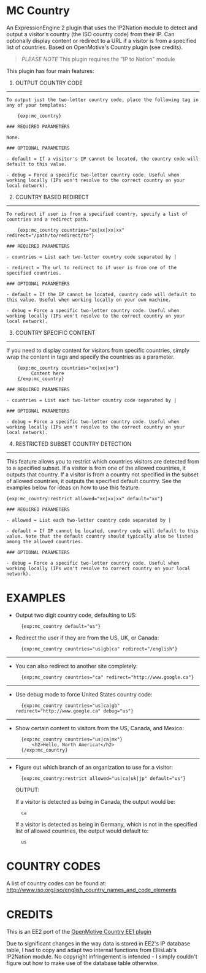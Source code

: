 MC Country
==========

An ExpressionEngine 2 plugin that uses the IP2Nation module to detect and output a visitor's country (the ISO country code) from their IP. Can optionally display content or redirect to a URL if a visitor is from a specified list of countries. Based on OpenMotive's Country plugin (see credits).


> *PLEASE NOTE*
> This plugin requires the "IP to Nation" module


This plugin has four main features:

1. OUTPUT COUNTRY CODE
----------------------

	To output just the two-letter country code, place the following tag in any of your templates:

		{exp:mc_country}

	### REQUIRED PARAMETERS

	None.

	### OPTIONAL PARAMETERS

	- default = If a visitor's IP cannot be located, the country code will default to this value.

	- debug = Force a specific two-letter country code. Useful when working locally (IPs won't resolve to the correct country on your local network).

2. COUNTRY BASED REDIRECT
-------------------------

	To redirect if user is from a specified country, specify a list of countries and a redirect path.

		{exp:mc_country countries="xx|xx|xx|xx" redirect="/path/to/redirect/to"}

	### REQUIRED PARAMETERS

	- countries = List each two-letter country code separated by |

	- redirect = The url to redirect to if user is from one of the specified countries.

	### OPTIONAL PARAMETERS

	- default = If the IP cannot be located, country code will default to this value. Useful when working locally on your own machine.

	- debug = Force a specific two-letter country code. Useful when working locally (IPs won't resolve to the correct country on your local network).


3. COUNTRY SPECIFIC CONTENT
---------------------------

If you need to display content for visitors from specific countries, simply wrap the content in tags and specify the countries as a parameter.

    	{exp:mc_country countries="xx|xx|xx"}
    	     Content here
    	{/exp:mc_country}

	### REQUIRED PARAMETERS

	- countries = List each two-letter country code separated by |

	### OPTIONAL PARAMETERS

	- debug = Force a specific two-letter country code. Useful when working locally (IPs won't resolve to the correct country on your local network).


4. RESTRICTED SUBSET COUNTRY DETECTION
--------------------------------------

This feature allows you to restrict which countries visitors are detected from to a specified subset. If a visitor is from one of the allowed countries, it outputs that country. If a visitor is from a country not specified in the subset of allowed countries, it outputs the specified default country. See the examples below for ideas on how to use this feature.

    {exp:mc_country:restrict allowed="xx|xx|xx" default="xx"}

	### REQUIRED PARAMETERS

	- allowed = List each two-letter country code separated by |

	- default = If IP cannot be located, country code will default to this value. Note that the default country should typically also be listed among the allowed countries.

	### OPTIONAL PARAMETERS

	- debug = Force a specific two-letter country code. Useful when working locally (IPs won't resolve to correct country on your local network).


EXAMPLES
==================================================


- Output two digit country code, defaulting to US:

		{exp:mc_country default="us"}



- Redirect the user if they are from the US, UK, or Canada:

		{exp:mc_country countries="us|gb|ca" redirect="/english"}

--------------------------------------------------

- You can also redirect to another site completely:

		{exp:mc_country countries="ca" redirect="http://www.google.ca"}

--------------------------------------------------

- Use debug mode to force United States country code:

		{exp:mc_country countries="us|ca|gb" redirect="http://www.google.ca" debug="us"}

--------------------------------------------------

- Show certain content to visitors from the US, Canada, and Mexico:

		{exp:mc_country countries="us|ca|mx"}
			<h2>Hello, North America!</h2>
		{/exp:mc_country}

--------------------------------------------------

- Figure out which branch of an organization to use for a visitor:

		{exp:mc_country:restrict allowed="us|ca|uk|jp" default="us"}

	OUTPUT:

	If a visitor is detected as being in Canada, the output would be:

	    ca

	If a visitor is detected as being in Germany, which is not in the specified list of allowed countries, the output would default to:

		us


COUNTRY CODES
==================================================

A list of country codes can be found at:
http://www.iso.org/iso/english_country_names_and_code_elements



CREDITS
==================================================

This is an EE2 port of the [OpenMotive Country EE1 plugin](http://devot-ee.com/add-ons/country-plugin)

Due to significant changes in the way data is stored in EE2's IP database table, I had to copy and adapt two internal functions from EllisLab's IP2Nation module. No copyright infringement is intended - I simply couldn't figure out how to make use of the database table otherwise.
